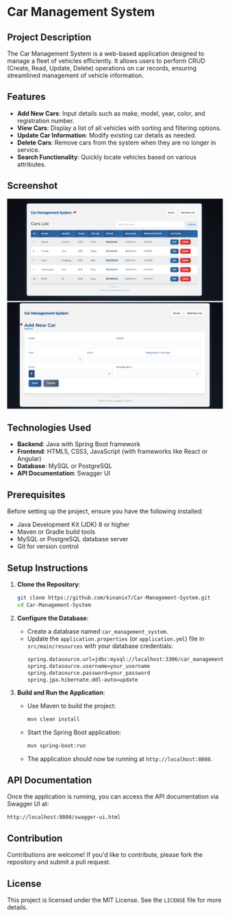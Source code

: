 # Car Management System

## Project Description

The Car Management System is a web-based application designed to manage a fleet of vehicles efficiently. It allows users to perform CRUD (Create, Read, Update, Delete) operations on car records, ensuring streamlined management of vehicle information.

## Features

- **Add New Cars**: Input details such as make, model, year, color, and registration number.
- **View Cars**: Display a list of all vehicles with sorting and filtering options.
- **Update Car Information**: Modify existing car details as needed.
- **Delete Cars**: Remove cars from the system when they are no longer in service.
- **Search Functionality**: Quickly locate vehicles based on various attributes.

## Screenshot

![Car Management System UI](/dashboard.png)
![Car Management System UI](/dashboard1.png)

## Technologies Used

- **Backend**: Java with Spring Boot framework
- **Frontend**: HTML5, CSS3, JavaScript (with frameworks like React or Angular)
- **Database**: MySQL or PostgreSQL
- **API Documentation**: Swagger UI

## Prerequisites

Before setting up the project, ensure you have the following installed:

- Java Development Kit (JDK) 8 or higher
- Maven or Gradle build tools
- MySQL or PostgreSQL database server
- Git for version control

## Setup Instructions

1. **Clone the Repository**:
   ```bash
   git clone https://github.com/kinanix7/Car-Management-System.git
   cd Car-Management-System
   ```

2. **Configure the Database**:
   - Create a database named `car_management_system`.
   - Update the `application.properties` (or `application.yml`) file in `src/main/resources` with your database credentials:
     ```properties
     spring.datasource.url=jdbc:mysql://localhost:3306/car_management_system
     spring.datasource.username=your_username
     spring.datasource.password=your_password
     spring.jpa.hibernate.ddl-auto=update
     ```

3. **Build and Run the Application**:
   - Use Maven to build the project:
     ```bash
     mvn clean install
     ```
   - Start the Spring Boot application:
     ```bash
     mvn spring-boot:run
     ```
   - The application should now be running at `http://localhost:8080`.

## API Documentation

Once the application is running, you can access the API documentation via Swagger UI at:
```
http://localhost:8080/swagger-ui.html
```

## Contribution

Contributions are welcome! If you'd like to contribute, please fork the repository and submit a pull request.

## License

This project is licensed under the MIT License. See the `LICENSE` file for more details.

